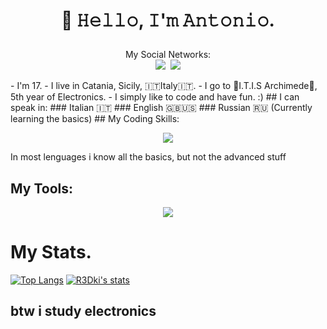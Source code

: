 <!--Title(For this part i was inspired by Lissy93 Readme) -->
# <p align="center">**👋 𝙷𝚎𝚕𝚕𝚘, 𝙸'𝚖 𝙰𝚗𝚝𝚘𝚗𝚒𝚘.**</p>
<p align="center">My Social Networks:<br><kbd><a href="discordapp.com/users/r3dki69"><img src="https://skillicons.dev/icons?i=discord"/></a> <a href="https://www.instagram.com/antonio_smeraldi"><img src="https://skillicons.dev/icons?i=instagram"/></a></kbd></p>
- I'm 17.
- I live in Catania, Sicily, 🇮🇹Italy🇮🇹.
- I go to 🏫I.T.I.S Archimede🏫, 5th year of Electronics.
- I simply like to code and have fun. :)
<!--Spoken Lenguages-->
## I can speak in:
### Italian 🇮🇹
### English 🇬🇧🇺🇸
### Russian 🇷🇺 (Currently learning the basics)
<!--Programming Lenguages-->
## My Coding Skills:
<p align="center"><a href="https://r3dki.github.io"><kbd><img src="https://skillicons.dev/icons?i=rust,c,cpp,cs,dotnet,arduino,bash,html,css,js,java,kotlin,lua,py"/></kbd></a></p>
In most lenguages i know all the basics, but not the advanced stuff
<!--Programs I can use-->

## My Tools:
<p align="center"><a href="https://r3dki.github.io"><kbd><img src="https://skillicons.dev/icons?i=github,autocad,ps,pr,visualstudio,vscode,eclipse,idea" /></kbd></a></p>
<!--Github Stats-->

# My Stats.
[![Top Langs](https://github-readme-stats.vercel.app/api/top-langs/?username=R3Dki&bg_color=40,ff00bf,ff112f,ff7a1e&title_color=fff&text_color=fff)](https://github.com/R3Dki)
[![R3Dki's stats](https://github-readme-stats.vercel.app/api?username=R3Dki&bg_color=40,ff00bf,ff112f,ff7a1e&title_color=fff&text_color=fff)](https://github.com/R3Dki)
<!--idk-->
## btw i study electronics

